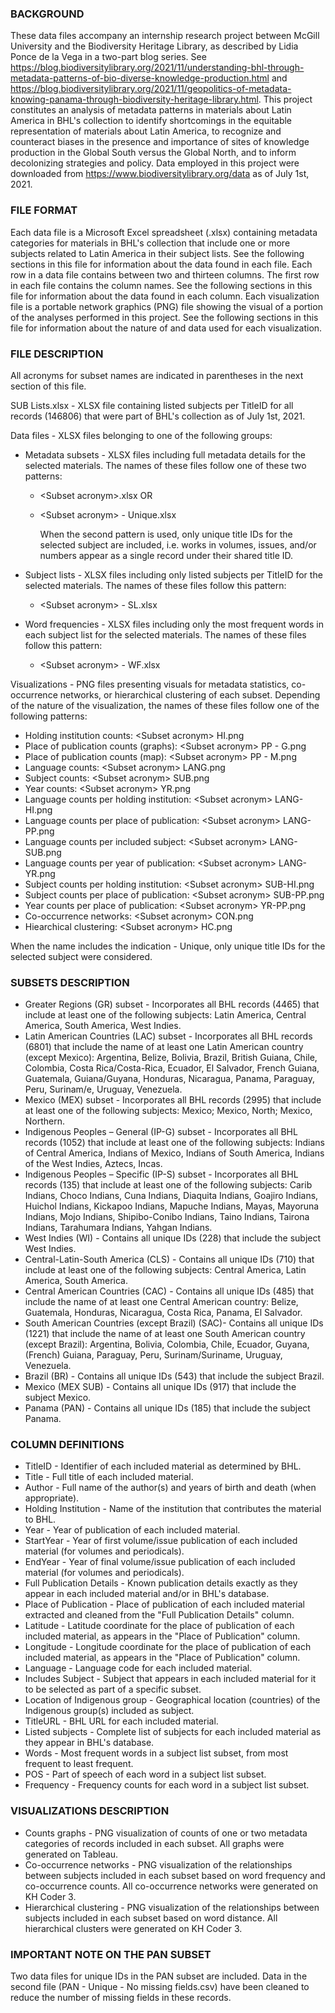 ### BACKGROUND

These data files accompany an internship research project between McGill University and the Biodiversity Heritage Library, as described by Lidia Ponce de la Vega in a two-part blog series. See https://blog.biodiversitylibrary.org/2021/11/understanding-bhl-through-metadata-patterns-of-bio-diverse-knowledge-production.html and https://blog.biodiversitylibrary.org/2021/11/geopolitics-of-metadata-knowing-panama-through-biodiversity-heritage-library.html.
This project constitutes an analysis of metadata patterns in materials about Latin America in BHL's collection to identify shortcomings in the equitable representation of materials about Latin America, to recognize and counteract biases in the presence and importance of sites of knowledge production in the Global South versus the Global North, and to inform decolonizing strategies and policy. 
Data employed in this project were downloaded from https://www.biodiversitylibrary.org/data as of July 1st, 2021.

### FILE FORMAT

Each data file is a Microsoft Excel spreadsheet (.xlsx) containing metadata categories for materials in BHL's collection that include one or more subjects related to Latin America in their subject lists. See the following sections in this file for information about the data found in each file.
Each row in a data file contains between two and thirteen columns. The first row in each file contains the column names. See the following sections in this file for information about the data found in each column. 
Each visualization file is a portable network graphics (PNG) file showing the visual of a portion of the analyses performed in this project. See the following sections in this file for information about the nature of and data used for each visualization.

### FILE DESCRIPTION

All acronyms for subset names are indicated in parentheses in the next section of this file. 

SUB Lists.xlsx - XLSX file containing listed subjects per TitleID for all records (146806) that were part of BHL's collection as of July 1st, 2021.

Data files - XLSX files belonging to one of the following groups:
- Metadata subsets - XLSX files including full metadata details for the selected materials. The names of these files follow one of these two patterns:

	- \<Subset acronym\>.xlsx
		OR
	- \<Subset acronym\> - Unique.xlsx

		When the second pattern is used, only unique title IDs for the selected subject are included, i.e. works in volumes, issues, and/or numbers appear as a single record under their shared title ID.

- Subject lists - XLSX files including only listed subjects per TitleID for the selected materials. The names of these files follow this pattern:
	- \<Subset acronym\> - SL.xlsx

- Word frequencies - XLSX files including only the most frequent words in each subject list for the selected materials. The names of these files follow this pattern:
	- \<Subset acronym\> - WF.xlsx

Visualizations - PNG files presenting visuals for metadata statistics, co-occurrence networks, or hierarchical clustering of each subset. Depending of the nature of the visualization, the names of these files follow one of the following patterns:

- Holding institution counts: \<Subset acronym\> HI.png
- Place of publication counts (graphs): \<Subset acronym\> PP - G.png
- Place of publication counts (map): \<Subset acronym\> PP - M.png
- Language counts: \<Subset acronym\> LANG.png
- Subject counts: \<Subset acronym\> SUB.png
- Year counts: \<Subset acronym\> YR.png
- Language counts per holding institution: \<Subset acronym\> LANG-HI.png
- Language counts per place of publication: \<Subset acronym\> LANG-PP.png
- Language counts per included subject: \<Subset acronym\> LANG-SUB.png
- Language counts per year of publication: \<Subset acronym\> LANG-YR.png
- Subject counts per holding institution: \<Subset acronym\> SUB-HI.png
- Subject counts per place of publication: \<Subset acronym\> SUB-PP.png
- Year counts per place of publication: \<Subset acronym\> YR-PP.png
- Co-occurrence networks: \<Subset acronym\> CON.png
- Hiearchical clustering: \<Subset acronym\> HC.png
	
When the name includes the indication - Unique, only unique title IDs for the selected subject were considered.

### SUBSETS DESCRIPTION

- Greater Regions (GR) subset - Incorporates all BHL records (4465) that include at least one of the following subjects: Latin America, Central America, South America, West Indies. 
- Latin American Countries (LAC) subset - Incorporates all BHL records (6801) that include the name of at least one Latin American country (except Mexico): Argentina, Belize, Bolivia, Brazil,  British Guiana, Chile, Colombia, Costa Rica/Costa-Rica, Ecuador, El Salvador, French Guiana, Guatemala, Guiana/Guyana, Honduras, Nicaragua, Panama, Paraguay, Peru, Surinam/e, Uruguay, Venezuela.
- Mexico (MEX) subset - Incorporates all BHL records (2995) that include at least one of the following subjects: Mexico; Mexico, North; Mexico, Northern.
- Indigenous Peoples – General (IP-G) subset - Incorporates all BHL records (1052) that include at least one of the following subjects: Indians of Central America, Indians of Mexico, Indians of South America, Indians of the West Indies, Aztecs, Incas. 
- Indigenous Peoples – Specific (IP-S) subset - Incorporates all BHL records (135) that include at least one of the following subjects: Carib Indians, Choco Indians, Cuna Indians, Diaquita Indians, Goajiro Indians, Huichol Indians, Kickapoo Indians, Mapuche Indians, Mayas, Mayoruna Indians, Mojo Indians, Shipibo-Conibo Indians, Taino Indians, Tairona Indians, Tarahumara Indians, Yahgan Indians.
- West Indies (WI) - Contains all unique IDs (228) that include the subject West Indies. 
- Central-Latin-South America (CLS) - Contains all unique IDs (710) that include at least one of the following subjects: Central America, Latin America, South America. 
- Central American Countries (CAC) - Contains all unique IDs (485) that include the name of at least one Central American country: Belize, Guatemala, Honduras, Nicaragua, Costa Rica, Panama, El Salvador.
- South American Countries (except Brazil) (SAC)- Contains all unique IDs (1221) that include the name of at least one South American country (except Brazil): Argentina, Bolivia, Colombia, Chile, Ecuador, Guyana, (French) Guiana, Paraguay, Peru, Surinam/Suriname, Uruguay, Venezuela.
- Brazil (BR) - Contains all unique IDs (543) that include the subject Brazil.
- Mexico (MEX SUB) - Contains all unique IDs (917) that include the subject Mexico.
- Panama (PAN) - Contains all unique IDs (185) that include the subject Panama.

### COLUMN DEFINITIONS

- TitleID - Identifier of each included material as determined by BHL. 
- Title - Full title of each included material.
- Author - Full name of the author(s) and years of birth and death (when appropriate).
- Holding Institution - Name of the institution that contributes the material to BHL.
- Year - Year of publication of each included material.
- StartYear - Year of first volume/issue publication of each included material (for volumes and periodicals).
- EndYear - Year of final volume/issue publication of each included material (for volumes and periodicals).
- Full Publication Details - Known publication details exactly as they appear in each included material and/or in BHL's database. 
- Place of Publication - Place of publication of each included material extracted and cleaned from the "Full Publication Details" column. 
- Latitude - Latitude coordinate for the place of publication of each included material, as appears in the "Place of Publication" column. 
- Longitude - Longitude coordinate for the place of publication of each included material, as appears in the "Place of Publication" column.
- Language - Language code for each included material. 
- Includes Subject - Subject that appears in each included material for it to be selected as part of a specific subset. 
- Location of Indigenous group - Geographical location (countries) of the Indigenous group(s) included as subject.
- TitleURL - BHL URL for each included material. 
- Listed subjects - Complete list of subjects for each included material as they appear in BHL's database.
- Words - Most frequent words in a subject list subset, from most frequent to least frequent. 
- POS - Part of speech of each word in a subject list subset.
- Frequency - Frequency counts for each word in a subject list subset. 

### VISUALIZATIONS DESCRIPTION

- Counts graphs - PNG visualization of counts of one or two metadata categories of records included in each subset. All graphs were generated on Tableau.
- Co-occurrence networks - PNG visualization of the relationships between subjects included in each subset based on word frequency and co-occurrence counts. All co-occurrence networks were generated on KH Coder 3.
- Hierarchical clustering - PNG visualization of the relationships between subjects included in each subset based on word distance. All hierarchical clusters were generated on KH Coder 3.

### IMPORTANT NOTE ON THE PAN SUBSET

Two data files for unique IDs in the PAN subset are included. Data in the second file (PAN - Unique - No missing fields.csv) have been cleaned to reduce the number of missing fields in these records. 
